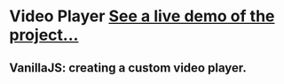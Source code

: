 # Video Player [See a live demo of the project...](https://ahmed-roshdy-1.github.io/Video-Player/)
## VanillaJS: creating a custom video player.
